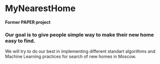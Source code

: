 # MyNearestHome
#### Former PAPER project

### Our goal is to give people simple way to make their new home easy to find.

We will try to do our best in implementing different standart algorithms and Machine Learning practices for search of new homes in Moscow.
